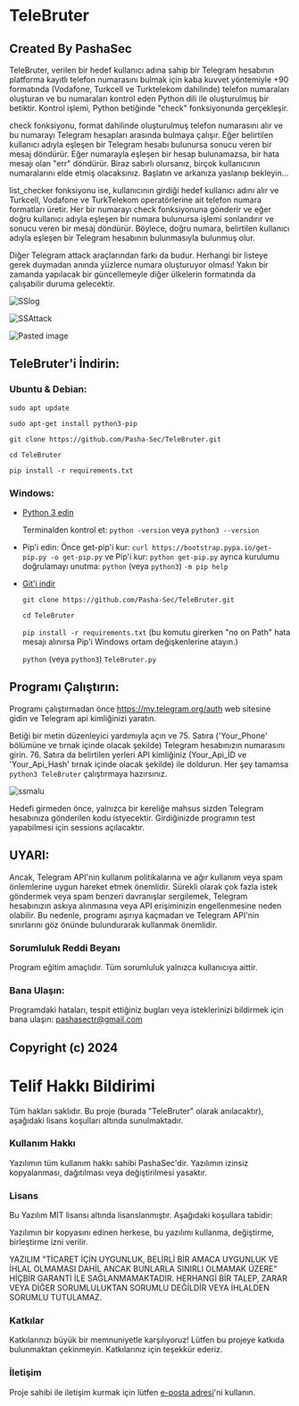 # TeleBruter
## Created By PashaSec

TeleBruter, verilen bir hedef kullanıcı adına sahip bir Telegram hesabının platforma kayıtlı telefon numarasını bulmak için kaba kuvvet yöntemiyle +90 formatında (Vodafone, Turkcell ve Turktelekom dahilinde) telefon numaraları oluşturan ve bu numaraları kontrol eden Python dili ile oluşturulmuş bir betiktir. Kontrol işlemi, Python betiğinde "check" fonksiyonunda gerçekleşir.

check fonksiyonu, format dahilinde oluşturulmuş telefon numarasını alır ve bu numarayı Telegram hesapları arasında bulmaya çalışır. Eğer belirtilen kullanıcı adıyla eşleşen bir Telegram hesabı bulunursa sonucu veren bir mesaj döndürür. Eğer numarayla eşleşen bir hesap bulunamazsa, bir hata mesajı olan "err" döndürür. Biraz sabırlı olursanız, birçok kullanıcının numaralarını elde etmiş olacaksınız. Başlatın ve arkanıza yaslanıp bekleyin...

list_checker fonksiyonu ise, kullanıcının girdiği hedef kullanıcı adını alır ve Turkcell, Vodafone ve TurkTelekom operatörlerine ait telefon numara formatları üretir. Her bir numarayı check fonksiyonuna gönderir ve eğer doğru kullanıcı adıyla eşleşen bir numara bulunursa işlemi sonlandırır ve sonucu veren bir mesaj döndürür. Böylece, doğru numara, belirtilen kullanıcı adıyla eşleşen bir Telegram hesabının bulunmasıyla bulunmuş olur.

Diğer Telegram attack araçlarından farkı da budur. Herhangi bir listeye gerek duymadan anında yüzlerce numara oluşturuyor olması! Yakın bir zamanda yapılacak bir güncellemeyle diğer ülkelerin formatında da çalışabilir duruma gelecektir.

![SSlog](https://github.com/Pasha-Sec/TeleBruter/assets/148802667/fa3c728c-24f5-41c0-a397-b2439e008c5a)

![SSAttack](https://github.com/Pasha-Sec/TeleBruter/assets/148802667/5b8e82d0-930e-479e-82d6-27aac503e9cb)

![Pasted image](https://github.com/Pasha-Sec/TeleBruter/assets/148802667/54a30554-ec18-4e5b-b13f-d3d762d7965e)



## TeleBruter'i İndirin:
### Ubuntu & Debian:

`sudo apt update`

`sudo apt-get install python3-pip`

`git clone https://github.com/Pasha-Sec/TeleBruter.git`

`cd TeleBruter`

`pip install -r requirements.txt`




### Windows:

* [Python 3 edin](https://www.python.org/)

  Terminalden kontrol et: `python -version` veya `python3 --version`

* Pip'i edin: Önce get-pip'i kur: `curl https://bootstrap.pypa.io/get-pip.py -o get-pip.py` ve Pip'i kur: `python get-pip.py` ayrıca kurulumu doğrulamayı unutma: `python` (veya `python3`) `-m pip help`


* [Git'i indir](https://git-scm.com/download/win)

  `git clone https://github.com/Pasha-Sec/TeleBruter.git`
  
  `cd TeleBruter`

  `pip install -r requirements.txt` (bu komutu girerken "no on Path" hata mesajı alınırsa Pip'i Windows ortam değişkenlerine atayın.)

  `python` (veya `python3`) `TeleBruter.py`


## Programı Çalıştırın:
Programı çalıştırmadan önce https://my.telegram.org/auth web sitesine gidin ve Telegram api kimliğinizi yaratın.

Betiği bir metin düzenleyici yardımıyla açın ve 75. Satıra ('Your_Phone' bölümüne ve tırnak içinde olacak şekilde) Telegram hesabınızın numarasını girin. 76. Satıra da belirtilen yerleri API kimliğiniz (Your_Api_İD ve 'Your_Api_Hash' tırnak içinde olacak şekilde) ile doldurun. Her şey tamamsa `python3 TeleBruter` çalıştırmaya hazırsınız.

![ssmalu](https://github.com/Pasha-Sec/TeleBruter/assets/148802667/ca8d2e70-900b-4022-8ffc-c213b4c863a0)

Hedefi girmeden önce, yalnızca bir kereliğe mahsus sizden Telegram hesabınıza gönderilen kodu istyecektir. Girdiğinizde programın test yapabilmesi için sessions açılacaktır.

		
## UYARI:
Ancak, Telegram API'nin kullanım politikalarına ve ağır kullanım veya spam önlemlerine uygun hareket etmek önemlidir. Sürekli olarak çok fazla istek göndermek veya spam benzeri davranışlar sergilemek, Telegram hesabınızın askıya alınmasına veya API erişiminizin engellenmesine neden olabilir. Bu nedenle, programı aşırıya kaçmadan ve Telegram API'nin sınırlarını göz önünde bulundurarak kullanmak önemlidir.

### Sorumluluk Reddi Beyanı
Program eğitim amaçlıdır. Tüm sorumluluk yalnızca kullanıcıya aittir.

### Bana Ulaşın:
Programdaki hataları, tespit ettiğiniz bugları veya isteklerinizi bildirmek için bana ulaşın: pashasectr@gmail.com

## Copyright (c) 2024
# Telif Hakkı Bildirimi

Tüm hakları saklıdır. Bu proje (burada "TeleBruter" olarak anılacaktır), aşağıdaki lisans koşulları altında sunulmaktadır.

### Kullanım Hakkı

Yazılımın tüm kullanım hakkı sahibi PashaSec'dir. Yazılımın izinsiz kopyalanması, dağıtılması veya değiştirilmesi yasaktır.

### Lisans

Bu Yazılım MIT lisansı altında lisanslanmıştır. Aşağıdaki koşullara tabidir:

Yazılımın bir kopyasını edinen herkese, bu yazılımı kullanma, değiştirme, birleştirme izni verilir. 

YAZILIM "TİCARET İÇİN UYGUNLUK, BELİRLİ BİR AMACA UYGUNLUK VE İHLAL OLMAMASI DAHİL ANCAK BUNLARLA SINIRLI OLMAMAK ÜZERE" HİÇBİR GARANTİ İLE SAĞLANMAMAKTADIR. HERHANGİ BİR TALEP, ZARAR VEYA DİĞER SORUMLULUKTAN SORUMLU DEĞİLDİR VEYA İHLALDEN SORUMLU TUTULAMAZ.

### Katkılar

Katkılarınızı büyük bir memnuniyetle karşılıyoruz! Lütfen bu projeye katkıda bulunmaktan çekinmeyin. Katkılarınız için teşekkür ederiz.

### İletişim

Proje sahibi ile iletişim kurmak için lütfen [e-posta adresi](pashasectr@gmail.com)'ni kullanın.
